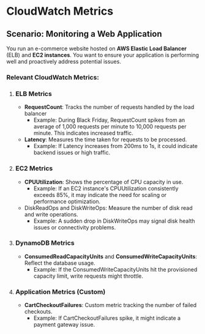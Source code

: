 # CloudWatch Metrics

## Scenario: Monitoring a Web Application
You run an e-commerce website hosted on **AWS Elastic Load Balancer** (ELB) and **EC2 instances**. You want to ensure your application is performing well and proactively address potential issues.

### Relevant CloudWatch Metrics:
1. ### ELB Metrics
   - **RequestCount**: Tracks the number of requests handled by the load balancer
     - Example: During Black Friday, RequestCount spikes from an average of 1,000 requests per minute to 10,000 requests per minute. This indicates increased traffic.
   - **Latency**: Measures the time taken for requests to be processed.
     - Example: If Latency increases from 200ms to 1s, it could indicate backend issues or high traffic.
2. ### EC2 Metrics
   - **CPUUtilization**: Shows the percentage of CPU capacity in use.
     - Example: If an EC2 instance's CPUUtilization consistently exceeds 85%, it may indicate the need for scaling or performance optimization.
   - DiskReadOps and DiskWriteOps: Measure the number of disk read and write operations.
     - Example: A sudden drop in DiskWriteOps may signal disk health issues or connectivity problems.
3. ### DynamoDB Metrics
    - **ConsumedReadCapacityUnits** and **ConsumedWriteCapacityUnits**: Reflect the database usage.
      - Example: If the ConsumedWriteCapacityUnits hit the provisioned capacity limit, write requests might throttle.
4. ### Application Metrics (Custom)
   - **CartCheckoutFailures**: Custom metric tracking the number of failed checkouts.
     - Example: If CartCheckoutFailures spike, it might indicate a payment gateway issue.